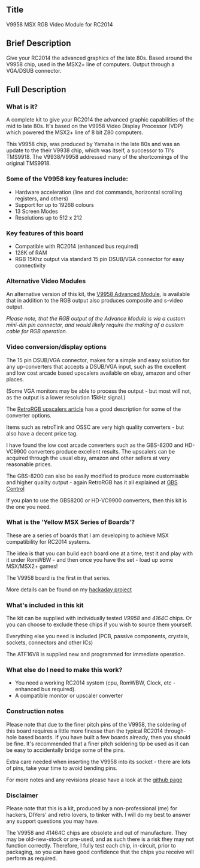 ## Title

V9958 MSX RGB Video Module for RC2014

## Brief Description

Give your RC2014 the advanced graphics of the late 80s.  Based around the V9958 chip, used in the MSX2+ line of computers.  Output through a VGA/DSUB connector.

## Full Description

### What is it?

A complete kit to give your RC2014 the advanced graphic capabilities of the mid to late 80s. It's based on the V9958 Video Display Processor (VDP) which powered
the MSX2+ line of 8 bit Z80 computers.

This V9958 chip, was produced by Yamaha in the late 80s and was an update to the their V9938 chip, which was itself, a successor to TI's TMS9918.  The V9938/V9958 addressed many of the shortcomings of the original TMS9918.

### Some of the V9958 key features include:

* Hardware acceleration (line and dot commands, horizontal scrolling registers, and others)
* Support for up to 19268 colours
* 13 Screen Modes
* Resolutions up to 512 x 212


### Key features of this board

* Compatible with RC2014 (enhanced bus required)
* 128K of RAM
* RGB 15Khz output via standard 15 pin DSUB/VGA connector for easy connectivity

### Alternative Video Modules

An alternative version of this kit, the [V9958 Advanced Module](https://www.tindie.com/products/dinotron/v9958-msx-video-advanced-module-for-rc2014), is available that in addition to the RGB output also produces composite and s-video output.

*Please note, that the RGB output of the Advance Module is via a custom mini-din pin connector, and would likely require the making of a custom cable for RGB operation.*

### Video conversion/display options

The 15 pin DSUB/VGA connector, makes for a simple and easy solution for any up-converters that accepts a DSUB/VGA input, such as the excellent and low cost arcade based upscalers available on ebay, amazon and other places.

(Some VGA monitors may be able to process the output - but most will not, as the output is a lower resolution 15kHz signal.)

The [RetroRGB upscalers article](https://www.retrorgb.com/upscalers.html) has a good description for some of the converter options.

Items such as retroTink and OSSC are very high quality converters - but also have a decent price tag.

I have found the low cost arcade converters such as the GBS-8200 and HD-VC9900 converters produce excellent results.  The upscalers can be acquired through the usual ebay, amazon and other sellers at very reasonable prices.

The GBS-8200 can also be easily modified to produce more customisable and higher quality output - again RetroRGB has it all explained at [GBS Control](https://www.retrorgb.com/gbs-control-installation-overview.html)

If you plan to use the GBS8200 or HD-VC9900 converters, then this kit is the one you need.


### What is the 'Yellow MSX Series of Boards'?

These are a series of boards that I am developing to achieve MSX compatibility for RC2014 systems.

The idea is that you can build each board one at a time, test it and play with it under RomWBW - and then once you have the set - load up some MSX/MSX2+ games!

The V9958 board is the first in that series.

More details can be found on my [hackaday project](https://hackaday.io/project/175574-msx-compatible-boards-for-rc2014)

### What's included in this kit

The kit can be supplied with individually tested *V9958* and *4164C* chips.  Or you can choose to exclude these chips if you wish to source them yourself.

Everything else you need is included (PCB, passive components, crystals, sockets, connectors and other ICs)

The ATF16V8 is supplied new and programmed for immediate operation.

### What else do I need to make this work?

* You need a working RC2014 system (cpu, RomWBW, Clock, etc - enhanced bus required).
* A compatible monitor or upscaler converter

### Construction notes

Please note that due to the finer pitch pins of the V9958, the soldering of this board requires a little more finesse than the typical RC2014 through-hole based boards.  If you have built a few boards already, then you should be fine.  It's recommended that a finer pitch soldering tip be used as it can be easy to accidentally bridge some of the pins.

Extra care needed when inserting the V9958 into its socket - there are lots of pins, take your time to avoid bending pins.

For more notes and any revisions please have a look at the [github page](https://github.com/vipoo/yellow-msx-series-for-rc2014/blob/main/video/README.md)

### Disclaimer

Please note that this is a kit, produced by a non-professional (me) for hackers, DIYers' and retro lovers, to tinker with.  I will do my best to answer any support questions you may have.

The V9958 and 41464C chips are obsolete and out of manufacture.  They may be old-new-stock or pre-used, and as such there is a risk they may not function correctly.  Therefore, I fully test each chip, in-circuit, prior to packaging, so you can have good confidence that the chips you receive will perform as required.

